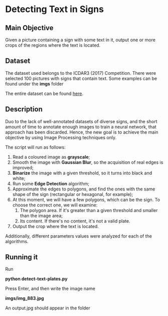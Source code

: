 # Detecting Text in Signs

## Main Objective
Given a picture containing a sign with some text in it, output one or more crops of the regions where the text is located.

## Dataset
The dataset used belongs to the ICDAR3 (2017) Competition. There were selected 100 pictures with signs that contain text. Some examples can be found under the **imgs** folder

The entire dataset can be found [here](https://rrc.cvc.uab.es/?ch=8&com=downloads).

## Description

Duo to the lack of well-annotated datasets of diverse signs, and the short amount of time to annotate enough images to train a neural network, that approach has been discarded. Hence, the new goal is to achieve the main objective by using Image Processing techniques only.

The script will run as follows:
1. Read a coloured image as **grayscale**;
1. Smooth the image with **Gaussian Blur**, so the acquisition of real edges is improved;
2. **Binarize** the image with a given threshold, so it turns into black and white;
3. Run some **Edge Detection** algorithm;
4. Approximate the edges to polygons, and find the ones with the same shape of the sign (rectangular or hexagonal, for example);
5. At this moment, we will have a few polygons, which can be the sign. To choose the correct one, we will examine:
    1. The polygon area. If it's greater than a given threshold and smaller than the image area;
    2. Its content. If there's no content, it's not a valid plate.
7. Output the crop where the text is located.

Additionally, different parameters values were analyzed for each of the algorithms.

## Running it

Run

**python detect-text-plates.py**

Press Enter, and then write the image name

**imgs/img_883.jpg**

An output.jpg should appear in the folder
